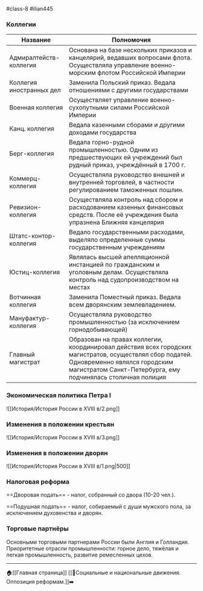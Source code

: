 #class-8 #ilian445
### Коллегии
| Название | Полномочия |
| ---- | ---- |
| Адмиралтейств-коллегия | Основана на базе нескольких приказов и канцелярий, ведавших вопросами флота. Осуществляла управление военно-морским флотом Российской Империи |
| Коллегия иностранных дел | Заменила Польский приказ. Ведала отношениями с другими государствами |
| Военная коллегия | Осуществляет управление военно-сухопутными силами Российской Империи |
| Канц. коллегия | Ведала казенными сборами и другими доходами государства |
| Берг-коллегия | Ведала горно-рудной промышленностью. Одним из предшествующих ей учреждений был рудный приказ, учреждённый в 1700 г. |
| Коммерц-коллегия | Осуществляла руководство внешней и внутренней торговлей, в частности регулированием таможенных пошлин. |
| Ревизион-коллегия | Осуществляла контроль над сбором и расходованием казенных финансовых средств. После её учреждения была упразнена Ближняя канцелярия |
| Штатс-контор-коллегия | Ведало государственными расходами, выделяло определенные суммы государственным учреждениям |
| Юстиц-коллегия | Являлась высшей апелляционной инстанцией по гражданским и уголовным делам. Осуществляла контроль над судопроизводством на местах |
| Вотчинная коллегия | Заменила Поместный приказ. Ведала всем дворянским землевладением. |
| Мануфактур-коллегия | Осуществляла руководство промышленностью (за исключением горнодобывающей) |
| Главный магистрат | Образован на правах коллегии, координировал действия всех городских магистратов, осуществлял сбор податей. Одновременно являлся городским магистратом Санкт-Петербурга, ему подчинялась столичная полиция 

### Экономическая политика Петра I
![[История/История России в XVIII в/2.png]]


### Изменения в положении крестьян
![[История/История России в XVIII в/3.png]]

### Изменения в положении дворян
![[История/История России в XVIII в/1.png|500]]

### Налоговая реформа

==Дворовая подать== - налог, собранный со двора (10-20 чел.).

==Подушная подать== - налог, собираемый с души мужского пола, за исключением духовенства и дворян.
### Торговые партнёры

Основными торговыми партнерами России были Англия и Голландия.
Приоритетные отрасли промышленности: горное дело, тяжёлая и легкая промышленность, развитие ремесленных цехов.


---
🏠[[Главная страница]]
[[📒Социальные и национальные движения. Оппозиция реформам.]]➡️